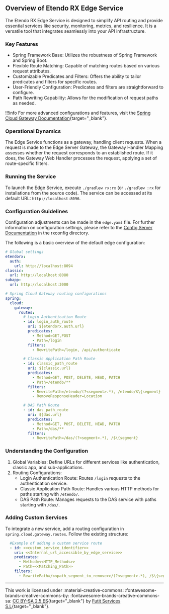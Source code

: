 ## Overview of Etendo RX Edge Service

The Etendo RX Edge Service is designed to simplify API routing and provide essential services like security, monitoring, metrics, and resilience. It is a versatile tool that integrates seamlessly into your API infrastructure.

### Key Features

- Spring Framework Base: Utilizes the robustness of Spring Framework and Spring Boot.
- Flexible Route Matching: Capable of matching routes based on various request attributes.
- Customizable Predicates and Filters: Offers the ability to tailor predicates and filters for specific routes.
- User-Friendly Configuration: Predicates and filters are straightforward to configure.
- Path Rewriting Capability: Allows for the modification of request paths as needed.

!!!info
    For more advanced configurations and features, visit the [Spring Cloud Gateway Documentation](https://docs.spring.io/spring-cloud-gateway/reference/index.html){target="\_blank"}.

### Operational Dynamics

The Edge Service functions as a gateway, handling client requests. When a request is made to the Edge Server Gateway, the Gateway Handler Mapping assesses whether the request corresponds to an established route. If it does, the Gateway Web Handler processes the request, applying a set of route-specific filters.

### Running the Service

To launch the Edge Service, execute `./gradlew rx:rx` (or `./gradlew :rx` for installations from the source code). The service can be accessed at its default URL: `http://localhost:8096`.

### Configuration Guidelines

Configuration adjustments can be made in the `edge.yaml` file. For further information on configuration settings, please refer to the [Config Server Documentation](config-server.md) in the rxconfig directory.

The following is a basic overview of the default edge configuration:

```yaml title="edge.yaml"
# Global settings
etendorx:
  auth:
    url: http://localhost:8094
classic:
  url: http://localhost:8080
subapp:
  url: http://localhost:3000

# Spring Cloud Gateway routing configurations
spring:
  cloud:
    gateway:
      routes:
        # Login Authentication Route
        - id: login_auth_route
          uri: ${etendorx.auth.url}
          predicates:
            - Method=GET,POST
            - Path=/login
          filters:
            - RewritePath=/login, /api/authenticate

        # Classic Application Path Route
        - id: classic_path_route
          uri: ${classic.url}
          predicates:
            - Method=GET, POST, DELETE, HEAD, PATCH
            - Path=/etendo/**
          filters:
            - RewritePath=/etendo/(?<segment>.*), /etendo/$\{segment}
            - RemoveResponseHeader=Location

        # DAS Path Route
        - id: das_path_route
          uri: ${das.url}
          predicates:
            - Method=GET, POST, DELETE, HEAD, PATCH
            - Path=/das/**
          filters:
            - RewritePath=/das/(?<segment>.*), /$\{segment}
```

### Understanding the Configuration

1. Global Variables: Define URLs for different services like authentication, classic app, and sub-applications.
2. Routing Configurations:
   - Login Authentication Route: Routes `/login` requests to the authentication service.
   - Classic Application Path Route: Handles various HTTP methods for paths starting with `/etendo/`.
   - DAS Path Route: Manages requests to the DAS service with paths starting with `/das/`.

### Adding Custom Services

To integrate a new service, add a routing configuration in `spring.cloud.gateway.routes`. Follow the existing structure:

```yaml title="YAML example"
  #Example of adding a custom service route
  - id: <<custom_service_identifier>>
    uri: <<Internal_url_accessible_by_edge_service>>
    predicates:
      - Method=<<HTTP_Methods>>
      - Path=<<Matching_Path>> 
    filters:
      - RewritePath=/<<path_segment_to_remove>>/(?<segment>.*), /$\{segment}
```

---
This work is licensed under :material-creative-commons: :fontawesome-brands-creative-commons-by: :fontawesome-brands-creative-commons-sa: [ CC BY-SA 2.5 ES](https://creativecommons.org/licenses/by-sa/2.5/es/){target="_blank"} by [Futit Services S.L](https://etendo.software){target="_blank"}.